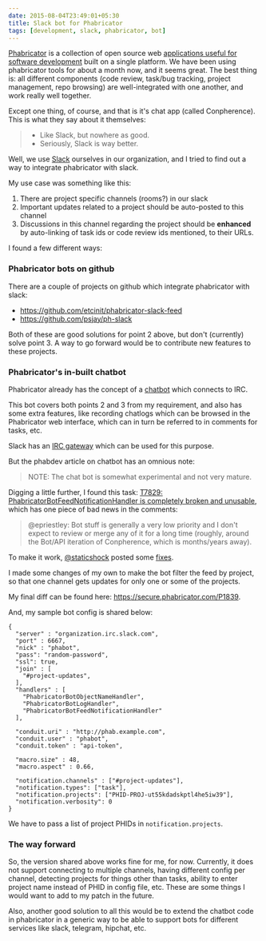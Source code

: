 ```yaml
---
date: 2015-08-04T23:49:01+05:30
title: Slack bot for Phabricator
tags: [development, slack, phabricator, bot]
---
```


[Phabricator][1] is a collection of open source web [applications useful for software
development][2] built on a single platform. We have been using phabricator tools for
about a month now, and it seems great. The best thing is: all different
components (code review, task/bug tracking, project management, repo browsing)
are well-integrated with one another, and work really well together.

Except one thing, of course, and that is it's chat app (called Conpherence). This is what they say
about it themselves:

> * Like Slack, but nowhere as good.
> * Seriously, Slack is way better.

Well, we use [Slack][3] ourselves in our organization, and I tried to find out
a way to integrate phabricator with slack.

My use case was something like this:

1. There are project specific channels (rooms?) in our slack
2. Important updates related to a project should be auto-posted to this channel
3. Discussions in this channel regarding the project should be **enhanced** by
   auto-linking of task ids or code review ids mentioned, to their URLs.

I found a few different ways:

### Phabricator bots on github

There are a couple of projects on github which integrate phabricator with slack:

* https://github.com/etcinit/phabricator-slack-feed
* https://github.com/psjay/ph-slack

Both of these are good solutions for point 2 above, but don't (currently) solve
point 3. A way to go forward would be to contribute new features to these projects.

### Phabricator's in-built chatbot

Phabricator already has the concept of a [chatbot][4] which connects to IRC.

This bot covers both points 2 and 3 from my requirement, and also has some extra
features, like recording chatlogs which can be browsed in the Phabricator web
interface, which can in turn be referred to in comments for tasks, etc.

Slack has an [IRC gateway][8] which can be used for this purpose.

But the phabdev article on chatbot has an omnious note:

> NOTE: The chat bot is somewhat experimental and not very mature.

Digging a little further, I found this task:
[T7829: PhabricatorBotFeedNotificationHandler is completely broken and unusable][5],
which has one piece of bad news in the comments:

> @epriestley: Bot stuff is generally a very low priority and I don't expect to
> review or merge any of it for a long time (roughly, around the Bot/API
> iteration of Conpherence, which is months/years away).

To make it work, [@staticshock][7] posted some [fixes][6].

I made some changes of my own to make the bot filter the feed by project, so
that one channel gets updates for only one or some of the projects.

My final diff can be found here: https://secure.phabricator.com/P1839.

And, my sample bot config is shared below:

```
{
  "server" : "organization.irc.slack.com",
  "port" : 6667,
  "nick" : "phabot",
  "pass": "random-password",
  "ssl": true,
  "join" : [
    "#project-updates",
  ],
  "handlers" : [
    "PhabricatorBotObjectNameHandler",
    "PhabricatorBotLogHandler",
    "PhabricatorBotFeedNotificationHandler"
  ],

  "conduit.uri" : "http://phab.example.com",
  "conduit.user" : "phabot",
  "conduit.token" : "api-token",

  "macro.size" : 48,
  "macro.aspect" : 0.66,

  "notification.channels" : ["#project-updates"],
  "notification.types": ["task"],
  "notification.projects": ["PHID-PROJ-ut55kdadskptl4he5iw39"],
  "notification.verbosity": 0
}
```

We have to pass a list of project PHIDs in `notification.projects`.

### The way forward

So, the version shared above works fine for me, for now. Currently, it does not
support connecting to multiple channels, having different config per channel,
detecting projects for things other than tasks, ability to enter project name
instead of PHID in config file, etc. These are some things I would want to add
to my patch in the future.

Also, another good solution to all this would be to extend the chatbot code in
phabricator in a generic way to be able to support bots for different services
like slack, telegram, hipchat, etc.

[1]: http://phabricator.org/
[2]: https://phacility.com/phabricator/
[3]: https://slack.com/
[4]: https://secure.phabricator.com/book/phabdev/article/chatbot/
[5]: https://secure.phabricator.com/T7829
[6]: https://secure.phabricator.com/T7829#120246
[7]: https://secure.phabricator.com/p/staticshock/
[8]: https://slack.zendesk.com/hc/en-us/articles/201727913-Connecting-to-Slack-over-IRC-and-XMPP

